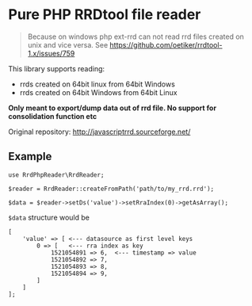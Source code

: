 # Pure PHP RRDtool file reader

> Because on windows php ext-rrd can not read rrd files created on unix and vice versa.
> See https://github.com/oetiker/rrdtool-1.x/issues/759

This library supports reading:
* rrds created on 64bit linux from 64bit Windows
* rrds created on 64bit Windows from 64bit Linux

**Only meant to export/dump data out of rrd file. No support for consolidation function etc**

Original repository: http://javascriptrrd.sourceforge.net/

## Example

```
use RrdPhpReader\RrdReader;

$reader = RrdReader::createFromPath('path/to/my_rrd.rrd');

$data = $reader->setDs('value')->setRraIndex(0)->getAsArray();

```

`$data` structure would be
```
[
    'value' => [ <--- datasource as first level keys
        0 => [   <--- rra index as key
            1521054891 => 6,  <--- timestamp => value
            1521054892 => 7,
            1521054893 => 8,
            1521054894 => 9,
        ]
    ]
];
```
